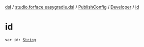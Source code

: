 [dsl](../../../index.md) / [studio.forface.easygradle.dsl](../../index.md) / [PublishConfig](../index.md) / [Developer](index.md) / [id](./id.md)

# id

`var id: `[`String`](https://kotlinlang.org/api/latest/jvm/stdlib/kotlin/-string/index.html)